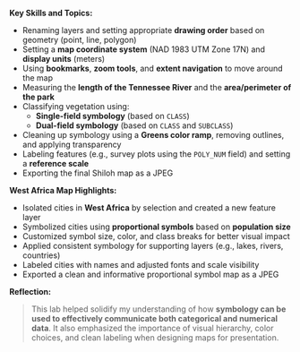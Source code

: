 **Key Skills and Topics:**
- Renaming layers and setting appropriate **drawing order** based on geometry (point, line, polygon)
- Setting a **map coordinate system** (NAD 1983 UTM Zone 17N) and **display units** (meters)
- Using **bookmarks**, **zoom tools**, and **extent navigation** to move around the map
- Measuring the **length of the Tennessee River** and the **area/perimeter of the park**
- Classifying vegetation using:
  - **Single-field symbology** (based on `CLASS`)
  - **Dual-field symbology** (based on `CLASS` and `SUBCLASS`)
- Cleaning up symbology using a **Greens color ramp**, removing outlines, and applying transparency
- Labeling features (e.g., survey plots using the `POLY_NUM` field) and setting a **reference scale**
- Exporting the final Shiloh map as a JPEG

**West Africa Map Highlights:**
- Isolated cities in **West Africa** by selection and created a new feature layer
- Symbolized cities using **proportional symbols** based on **population size**
- Customized symbol size, color, and class breaks for better visual impact
- Applied consistent symbology for supporting layers (e.g., lakes, rivers, countries)
- Labeled cities with names and adjusted fonts and scale visibility
- Exported a clean and informative proportional symbol map as a JPEG

**Reflection:**  
> This lab helped solidify my understanding of how **symbology can be used to effectively communicate both categorical and numerical data**. It also emphasized the importance of visual hierarchy, color choices, and clean labeling when designing maps for presentation.
